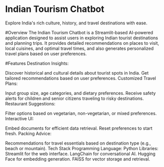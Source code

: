 # Indian Tourism Chatbot



Explore India's rich culture, history, and travel destinations with ease.

#Overview
The Indian Tourism Chatbot is a Streamlit-based AI-powered application designed to assist users in exploring Indian tourist destinations and planning trips. It provides detailed recommendations on places to visit, local cuisines, and optimal travel times, and also generates personalized travel plans based on user preferences.

#Features
Destination Insights:

Discover historical and cultural details about tourist spots in India.
Get tailored recommendations based on user preferences.
Customized Travel Plans:

Input group size, age categories, and dietary preferences.
Receive safety alerts for children and senior citizens traveling to risky destinations.
Restaurant Suggestions:

Filter options based on vegetarian, non-vegetarian, or mixed preferences.
Interactive UI:

Embed documents for efficient data retrieval.
Reset preferences to start fresh.
Packing Advice:

Recommendations for travel essentials based on destination type (e.g., beach or mountain).
Tech Stack
Programming Language: Python
Libraries:
Streamlit for the web interface.
LangChain for conversational AI.
Hugging Face for embedding generation.
FAISS for vector storage and retrieval.
